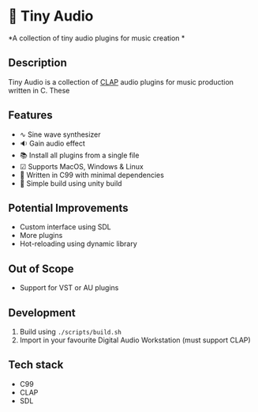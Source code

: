 # 🎵 Tiny Audio
*A collection of tiny audio plugins for music creation *

## Description
Tiny Audio is a collection of [CLAP](https://cleveraudio.org/) audio plugins for music production written in C. These

## Features
- ∿ Sine wave synthesizer
- 🔉 Gain audio effect
- 📚 Install all plugins from a single file
- ☑ Supports MacOS, Windows & Linux
- 💾 Written in C99 with minimal dependencies
- 🔨 Simple build using unity build

## Potential Improvements
- Custom interface using SDL
- More plugins
- Hot-reloading using dynamic library

## Out of Scope
- Support for VST or AU plugins

## Development

1. Build using `./scripts/build.sh`
2. Import in your favourite Digital Audio Workstation (must support CLAP)

## Tech stack
- C99
- CLAP
- SDL

